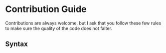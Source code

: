 <h1>Contribution Guide</h1>
<p>Contributions are always welcome, but I ask that you follow these few rules to make sure the quality of the code does not falter.</p>
<h2>Syntax</h2>
<p>